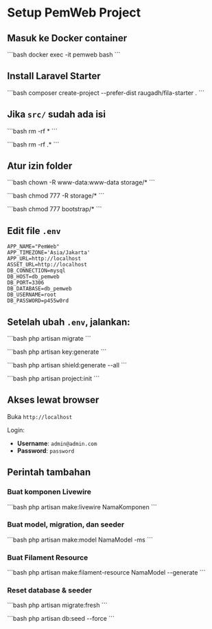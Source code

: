 # Setup PemWeb Project

## Masuk ke Docker container

\`\`\`bash
docker exec -it pemweb bash
\`\`\`

## Install Laravel Starter

\`\`\`bash
composer create-project --prefer-dist raugadh/fila-starter .
\`\`\`

## Jika `src/` sudah ada isi

\`\`\`bash
rm -rf *
\`\`\`

\`\`\`bash
rm -rf .*
\`\`\`

## Atur izin folder

\`\`\`bash
chown -R www-data:www-data storage/*
\`\`\`

\`\`\`bash
chmod 777 -R storage/*
\`\`\`

\`\`\`bash
chmod 777 bootstrap/*
\`\`\`

## Edit file `.env`

```env
APP_NAME="PemWeb"
APP_TIMEZONE='Asia/Jakarta'
APP_URL=http://localhost
ASSET_URL=http://localhost
DB_CONNECTION=mysql
DB_HOST=db_pemweb
DB_PORT=3306
DB_DATABASE=db_pemweb
DB_USERNAME=root
DB_PASSWORD=p455w0rd
```

## Setelah ubah `.env`, jalankan:

\`\`\`bash
php artisan migrate
\`\`\`

\`\`\`bash
php artisan key:generate
\`\`\`

\`\`\`bash
php artisan shield:generate --all
\`\`\`

\`\`\`bash
php artisan project:init
\`\`\`

## Akses lewat browser

Buka `http://localhost`

Login:
- **Username**: `admin@admin.com`
- **Password**: `password`

## Perintah tambahan

### Buat komponen Livewire

\`\`\`bash
php artisan make:livewire NamaKomponen
\`\`\`

### Buat model, migration, dan seeder

\`\`\`bash
php artisan make:model NamaModel -ms
\`\`\`

### Buat Filament Resource

\`\`\`bash
php artisan make:filament-resource NamaModel --generate
\`\`\`

### Reset database & seeder

\`\`\`bash
php artisan migrate:fresh
\`\`\`

\`\`\`bash
php artisan db:seed --force
\`\`\`
